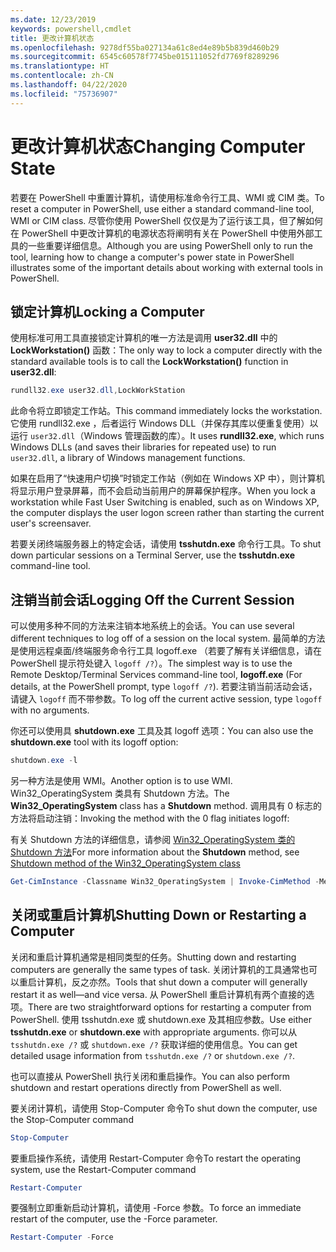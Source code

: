 ```yaml
---
ms.date: 12/23/2019
keywords: powershell,cmdlet
title: 更改计算机状态
ms.openlocfilehash: 9278df55ba027134a61c8ed4e89b5b839d460b29
ms.sourcegitcommit: 6545c60578f7745be015111052fd7769f8289296
ms.translationtype: HT
ms.contentlocale: zh-CN
ms.lasthandoff: 04/22/2020
ms.locfileid: "75736907"
---
```

# <a name="changing-computer-state"></a><span data-ttu-id="fea50-103">更改计算机状态</span><span class="sxs-lookup"><span data-stu-id="fea50-103">Changing Computer State</span></span>

<span data-ttu-id="fea50-104">若要在 PowerShell 中重置计算机，请使用标准命令行工具、WMI 或 CIM 类。</span><span class="sxs-lookup"><span data-stu-id="fea50-104">To reset a computer in PowerShell, use either a standard command-line tool, WMI or CIM class.</span></span>
<span data-ttu-id="fea50-105">尽管你使用 PowerShell 仅仅是为了运行该工具，但了解如何在 PowerShell 中更改计算机的电源状态将阐明有关在 PowerShell 中使用外部工具的一些重要详细信息。</span><span class="sxs-lookup"><span data-stu-id="fea50-105">Although you are using PowerShell only to run the tool, learning how to change a computer's power state in PowerShell illustrates some of the important details about working with external tools in PowerShell.</span></span>

## <a name="locking-a-computer"></a><span data-ttu-id="fea50-106">锁定计算机</span><span class="sxs-lookup"><span data-stu-id="fea50-106">Locking a Computer</span></span>

<span data-ttu-id="fea50-107">使用标准可用工具直接锁定计算机的唯一方法是调用 **user32.dll** 中的 **LockWorkstation()** 函数：</span><span class="sxs-lookup"><span data-stu-id="fea50-107">The only way to lock a computer directly with the standard available tools is to call the **LockWorkstation()** function in **user32.dll**:</span></span>

```powershell
rundll32.exe user32.dll,LockWorkStation
```

<span data-ttu-id="fea50-108">此命令将立即锁定工作站。</span><span class="sxs-lookup"><span data-stu-id="fea50-108">This command immediately locks the workstation.</span></span> <span data-ttu-id="fea50-109">它使用 rundll32.exe  ，后者运行 Windows DLL（并保存其库以便重复使用）以运行 `user32.dll`（Windows 管理函数的库）。</span><span class="sxs-lookup"><span data-stu-id="fea50-109">It uses **rundll32.exe**, which runs Windows DLLs (and saves their libraries for repeated use) to run `user32.dll`, a library of Windows management functions.</span></span>

<span data-ttu-id="fea50-110">如果在启用了“快速用户切换”时锁定工作站（例如在 Windows XP 中），则计算机将显示用户登录屏幕，而不会启动当前用户的屏幕保护程序。</span><span class="sxs-lookup"><span data-stu-id="fea50-110">When you lock a workstation while Fast User Switching is enabled, such as on Windows XP, the computer displays the user logon screen rather than starting the current user's screensaver.</span></span>

<span data-ttu-id="fea50-111">若要关闭终端服务器上的特定会话，请使用 **tsshutdn.exe** 命令行工具。</span><span class="sxs-lookup"><span data-stu-id="fea50-111">To shut down particular sessions on a Terminal Server, use the **tsshutdn.exe** command-line tool.</span></span>

## <a name="logging-off-the-current-session"></a><span data-ttu-id="fea50-112">注销当前会话</span><span class="sxs-lookup"><span data-stu-id="fea50-112">Logging Off the Current Session</span></span>

<span data-ttu-id="fea50-113">可以使用多种不同的方法来注销本地系统上的会话。</span><span class="sxs-lookup"><span data-stu-id="fea50-113">You can use several different techniques to log off of a session on the local system.</span></span> <span data-ttu-id="fea50-114">最简单的方法是使用远程桌面/终端服务命令行工具 logoff.exe  （若要了解有关详细信息，请在 PowerShell 提示符处键入 `logoff /?`）。</span><span class="sxs-lookup"><span data-stu-id="fea50-114">The simplest way is to use the Remote Desktop/Terminal Services command-line tool, **logoff.exe** (For details, at the PowerShell prompt, type `logoff /?`).</span></span> <span data-ttu-id="fea50-115">若要注销当前活动会话，请键入 `logoff` 而不带参数。</span><span class="sxs-lookup"><span data-stu-id="fea50-115">To log off the current active session, type `logoff` with no arguments.</span></span>

<span data-ttu-id="fea50-116">你还可以使用具 **shutdown.exe** 工具及其 logoff 选项：</span><span class="sxs-lookup"><span data-stu-id="fea50-116">You can also use the **shutdown.exe** tool with its logoff option:</span></span>

```powershell
shutdown.exe -l
```

<span data-ttu-id="fea50-117">另一种方法是使用 WMI。</span><span class="sxs-lookup"><span data-stu-id="fea50-117">Another option is to use WMI.</span></span> <span data-ttu-id="fea50-118">Win32_OperatingSystem  类具有 Shutdown  方法。</span><span class="sxs-lookup"><span data-stu-id="fea50-118">The **Win32_OperatingSystem** class has a **Shutdown** method.</span></span>
<span data-ttu-id="fea50-119">调用具有 0 标志的方法将启动注销：</span><span class="sxs-lookup"><span data-stu-id="fea50-119">Invoking the method with the 0 flag initiates logoff:</span></span>

<span data-ttu-id="fea50-120">有关 Shutdown  方法的详细信息，请参阅 [Win32_OperatingSystem 类的 Shutdown 方法](/windows/win32/cimwin32prov/shutdown-method-in-class-win32-operatingsystem)</span><span class="sxs-lookup"><span data-stu-id="fea50-120">For more information about the **Shutdown** method, see [Shutdown method of the Win32_OperatingSystem class](/windows/win32/cimwin32prov/shutdown-method-in-class-win32-operatingsystem)</span></span>

```powershell
Get-CimInstance -Classname Win32_OperatingSystem | Invoke-CimMethod -MethodName Shutdown
```

## <a name="shutting-down-or-restarting-a-computer"></a><span data-ttu-id="fea50-121">关闭或重启计算机</span><span class="sxs-lookup"><span data-stu-id="fea50-121">Shutting Down or Restarting a Computer</span></span>

<span data-ttu-id="fea50-122">关闭和重启计算机通常是相同类型的任务。</span><span class="sxs-lookup"><span data-stu-id="fea50-122">Shutting down and restarting computers are generally the same types of task.</span></span> <span data-ttu-id="fea50-123">关闭计算机的工具通常也可以重启计算机，反之亦然。</span><span class="sxs-lookup"><span data-stu-id="fea50-123">Tools that shut down a computer will generally restart it as well—and vice versa.</span></span> <span data-ttu-id="fea50-124">从 PowerShell 重启计算机有两个直接的选项。</span><span class="sxs-lookup"><span data-stu-id="fea50-124">There are two straightforward options for restarting a computer from PowerShell.</span></span> <span data-ttu-id="fea50-125">使用 tsshutdn.exe  或 shutdown.exe  及其相应参数。</span><span class="sxs-lookup"><span data-stu-id="fea50-125">Use either **tsshutdn.exe** or **shutdown.exe** with appropriate arguments.</span></span> <span data-ttu-id="fea50-126">你可以从 `tsshutdn.exe /?` 或 `shutdown.exe /?` 获取详细的使用信息。</span><span class="sxs-lookup"><span data-stu-id="fea50-126">You can get detailed usage information from `tsshutdn.exe /?` or `shutdown.exe /?`.</span></span>

<span data-ttu-id="fea50-127">也可以直接从 PowerShell 执行关闭和重启操作。</span><span class="sxs-lookup"><span data-stu-id="fea50-127">You can also perform shutdown and restart operations directly from PowerShell as well.</span></span>

<span data-ttu-id="fea50-128">要关闭计算机，请使用 Stop-Computer 命令</span><span class="sxs-lookup"><span data-stu-id="fea50-128">To shut down the computer, use the Stop-Computer command</span></span>

```powershell
Stop-Computer
```

<span data-ttu-id="fea50-129">要重启操作系统，请使用 Restart-Computer 命令</span><span class="sxs-lookup"><span data-stu-id="fea50-129">To restart the operating system, use the Restart-Computer command</span></span>

```powershell
Restart-Computer
```

<span data-ttu-id="fea50-130">要强制立即重新启动计算机，请使用 -Force 参数。</span><span class="sxs-lookup"><span data-stu-id="fea50-130">To force an immediate restart of the computer, use the -Force parameter.</span></span>

```powershell
Restart-Computer -Force
```
